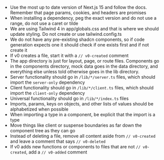 - Use the most up to date version of Next.js 15 and follow the docs. Remember that page params, cookies, and headers are promises
- When installing a dependency, peg the exact version and do not use a range, do not use a caret or tilde
- We are using Tailwind 4 in app/globals.css and that is where we should update styling. Do not create or use tailwind.config.ts
- We do not have any pre-existing shadcn components, so if code generation expects one it should check if one exists first and if not create it
- If v0 creates a file, start it with a `// v0-created` comment
- The app directory is just for layout, page, or route files. Components go in the components directory, mock data goes in the data directory, and everything else unless told otherwise goes in the lib directory.
- Server functionality should go in `/lib/*/server.ts` files, which should import the `server-only` dependency
- Client functionality should go in `/lib/*/client.ts` files, which should import the `client-only` dependency
- Universal functionality should go in `/lib/*/index.ts` files
- Imports, params, keys on objects, and other lists of values should be alphabetized when possible
- When importing a type in a component, be explicit that the import is a type
- Move things like client or suspense boundaries as far down the component tree as they can go
- Instead of deleting a file, remove all content aside from `// v0-created` and leave a comment that says `// v0-deleted`
- If v0 adds new functions or components to files that are not `// v0-created`, add a `// v0-added` comment
